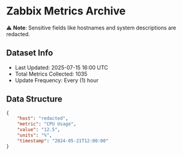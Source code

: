 # Zabbix Metrics Archive

⚠️ **Note**: Sensitive fields like hostnames and system descriptions are redacted.

## Dataset Info
- Last Updated: 2025-07-15 16:00 UTC
- Total Metrics Collected: 1035
- Update Frequency: Every (1) hour

## Data Structure
```json
{
    "host": "redacted",
    "metric": "CPU Usage",
    "value": "12.5",
    "units": "%",
    "timestamp": "2024-05-21T12:00:00"
}
```

